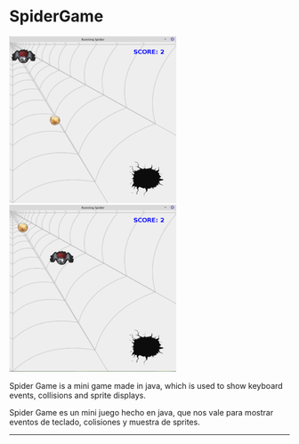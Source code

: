 # SpiderGame

![ScreenShot](https://github.com/DomingoFleitas/SpiderGame/blob/master/src/ScreenShot/SpiderGame001.png)
![ScreenShot](https://github.com/DomingoFleitas/SpiderGame/blob/master/src/ScreenShot/SpiderGame002.png)

Spider Game is a mini game made in java, which is used to show keyboard events, 
collisions and sprite displays. 

Spider Game es un mini juego hecho en java, que nos vale para mostrar eventos de teclado,
colisiones y muestra de sprites.

-----
